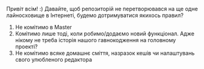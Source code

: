 Привіт всім! :)
Давайте, щоб репозиторій не перетворювався на ще одне лайносховище в Інтернеті, будемо дотримуватися
якихось правил?

1. Не комітимо в Master
2. Комітимо лише тоді, коли робимо/додаємо новий функціонал. Адже нікому не треба історія нашого 
гавнокодження на головному проекті?
3. Не комітимо всяке домашнє сміття, назразок кешів чи налаштувань свого улюбленого редактора